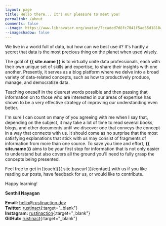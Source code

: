 ```yaml
---
layout: page
title: Hello there... It's our pleasure to meet you!
permalink: /about
comments: false
--image: https://www.libravatar.org/avatar/7ccaded7d8fc7041f5ae55d18184e5fd?d=retro&s=350
--imageshadow: false
---
```


We live in a world full of data, but how can we best use it? It's hardly a secret that data is the most precious thing on the planet when used wisely.

The goal of <b>{{ site.name }}</b> is to virtually unite data professionals, each with their own unique set of skills and expertise, to share their insights with one another. Presently, it serves as a blog platform where we delve into a broad variety of data-related concepts, such as how to productively produce, manage, and democratize data.

Teaching oneself in the clearest words possible and then passing that information on to those who are interested in our areas of expertise has shown to be a very effective strategy of improving our understanding even better.

I'm sure I can count on many of you agreeing with me when I say that, depending on the subject, it may take a lot of time to read several books, blogs, and other documents until we discover one that conveys the concept in a way that connects with us. It should come as no surprise that the most satisfying explanations that stick with us may consist of fragments of information from more than one source. To save you time and effort, <b>{{ site.name }}</b> aims to be your first stop for information that is not only easier to understand but also covers all the ground you'll need to fully grasp the concepts being presented.

<!--Every contribution is reviewed by our moderators, who apply our criteria to determine whether it meets our standards and provides value to our readers.-->

Feel free to get in [touch]({{ site.baseurl }}/contact) with us if you like reading our posts, have feedback for us, or would like to contribute.
 
Happy learning!

**Senthil Nayagan**<br/>

**Email:** [hello@rustinaction.dev](mailto:hello@rustinaction.dev)<br/>
**Twitter:** [rustinact](https://twitter.com/rustinact){:target="_blank"}<br/>
**Instagram:** [rustinaction](https://www.instagram.com/rustinaction){:target="_blank"}<br/>
**GitHub:** [rustinact](https://github.com/rustinact){:target="_blank"}<br/>

